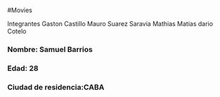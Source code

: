 #Movies

Integrantes
Gaston Castillo
Mauro Suarez
Saravia Mathias
Matias dario Cotelo
### Nombre: Samuel Barrios
### Edad: 28
### Ciudad de residencia:CABA

